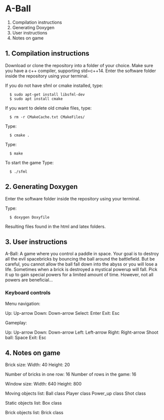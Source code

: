 
# A-Ball

1. Compilation instructions
2. Generating Doxygen
3. User instructions
4. Notes on game

## 1. Compilation instructions

Download or clone the repository into a folder of your choice.
Make sure you have a c++ compiler, supporting std=c++14.
Enter the software folder inside the repository using your terminal.

If you do not have sfml or cmake installed, type:
```console
  $ sudo apt-get install libsfml-dev
  $ sudo apt install cmake
```

If you want to delete old cmake files, type:
```console
  $ rm -r CMakeCache.txt CMakeFiles/
```
Type:
```console
  $ cmake .
```
Type:
```console
  $ make
```
To start the game
Type:
```console
  $ ./sfml
```

## 2. Generating Doxygen

Enter the software folder inside the repository using your terminal.

Type:
```console
  $ doxygen Doxyfile
```

Resulting files found in the html and latex folders.

## 3. User instructions

A-Ball: A game where you control a paddle in space. Your goal is to destroy all the evil spacebricks by bouncing the ball around the battlefield. But be careful, you cannot allow the ball fall down into the abyss or you will lose a life. Sometimes when a brick is destroyed a mystical powerup will fall. Pick it up to gain special powers for a limited amount of time. However, not all powers are beneficial...

### Keyboard controls

Menu navigation:

Up: Up-arrow
Down: Down-arrow
Select: Enter
Exit: Esc

Gameplay:

Up: Up-arrow
Down: Down-arrow
Left: Left-arrow
Right: Right-arrow
Shoot ball: Space
Exit: Esc


## 4. Notes on game

Brick size:
Width: 40
Height: 20

Number of bricks in one row: 16
Number of rows in the game: 16

Window size:
Width: 640
Height: 800

Moving objects list:
Ball class
Player class
Power_up class
Shot class

Static objects list:
Box class

Brick objects list:
Brick class
